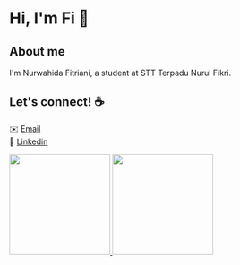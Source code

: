 # Hi, I'm Fi 👋

<!--
**nurwahidaf/nurwahidaf** is a ✨ _special_ ✨ repository because its `README.md` (this file) appears on your GitHub profile.

Here are some ideas to get you started:

- 🔭 I’m currently working on ...
- 🌱 I’m currently learning ...
- 👯 I’m looking to collaborate on ...
- 🤔 I’m looking for help with ...
- 💬 Ask me about ...
- 📫 How to reach me: ...
- 😄 Pronouns: ...
- ⚡ Fun fact: ...
-->

About me
--
I'm Nurwahida Fitriani, a student at STT Terpadu Nurul Fikri.

Let's connect! ☕
--
✉️ [Email](fnurwahida@gmail.com)  
🔗 [Linkedin](https://www.linkedin.com/in/nurwahida-fitriani-272ba2221/)

<p align="left">
<a href="https://github.com/nurwahidaf">
  <img height="180em" src="https://github-readme-stats-eight-theta.vercel.app/api?username=nurwahidaf&show_icons=true&theme=algolia&include_all_commits=true&count_private=true"/>
  <img height="180em" src="https://github-readme-stats-eight-theta.vercel.app/api/top-langs/?username=nurwahidaf&layout=compact&langs_count=8&theme=algolia"/>
</a>
</p>
